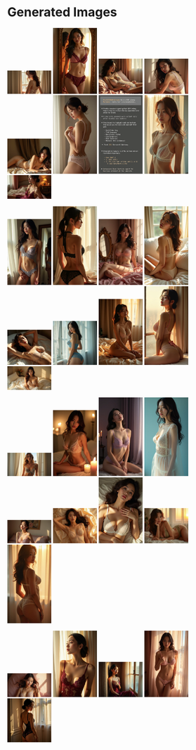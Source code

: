 # Generated Images



<img src="2025_07_27_01.webp" width="100"/> <img src="2025_07_27_02.webp" width="100"/> <img src="2025_07_27_03.webp" width="100"/> <img src="2025_07_27_04.webp" width="100"/> <img src="2025_07_27_05.webp" width="100"/> <img src="2025_07_27_06.webp" width="100"/> <img src="2025_07_27_07.webp" width="100"/> <img src="2025_07_27_08.webp" width="100"/> <img src="2025_07_27_09.webp" width="100"/>

<img src="2025_07_27_10.webp" width="100"/> <img src="2025_07_27_11.webp" width="100"/> <img src="2025_07_27_12.webp" width="100"/> <img src="2025_07_27_13.webp" width="100"/> <img src="2025_07_27_14.webp" width="100"/> <img src="2025_07_27_15.webp" width="100"/> <img src="2025_07_27_16.webp" width="100"/> <img src="2025_07_27_17.webp" width="100"/> <img src="2025_07_27_18.webp" width="100"/>

<img src="2025_07_27_19.webp" width="100"/> <img src="2025_07_27_20.webp" width="100"/> <img src="2025_07_27_21.webp" width="100"/> <img src="2025_07_27_22.webp" width="100"/> <img src="2025_07_27_23.webp" width="100"/> <img src="2025_07_27_24.webp" width="100"/> <img src="2025_07_27_25.webp" width="100"/> <img src="2025_07_27_26.webp" width="100"/> <img src="2025_07_27_27.webp" width="100"/>

<img src="2025_07_27_28.webp" width="100"/> <img src="2025_07_27_29.webp" width="100"/> <img src="2025_07_27_30.webp" width="100"/> <img src="2025_07_27_31.webp" width="100"/> <img src="2025_07_27_32.webp" width="100"/>